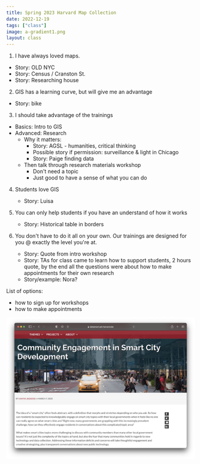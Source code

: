 ```yaml
---
title: Spring 2023 Harvard Map Collection 
date: 2022-12-19
tags: ["class"]
image: a-gradient1.png
layout: class
---
```


1. I have always loved maps.
- Story: OLD NYC
- Story: Census / Cranston St.
- Story: Researching house

2. GIS has a learning curve, but will give me an advantage
- Story: bike

3. I should take advantage of the trainings
- Basics: Intro to GIS
- Advanced: Research
    - Why it matters:
        - Story: AGSL - humanities, critical thinking
        - Possible story if permission: surveillance & light in Chicago
        - Story: Paige finding data
    - Then talk through research materials workshop
        - Don't need a topic
        - Just good to have a sense of what you can do

4. Students love GIS
    - Story: Luisa

5. You can only help students if you have an understand of how it works
    - Story: Historical table in borders

6. You don't have to do it all on your own. Our trainings are designed for you @ exactly the level you're at.
    - Story: Quote from intro workshop
    - Story: TAs for class came to learn how to support students, 2 hours quote, by the end all the questions were about how to make appointments for their own research
    - Story/example: Nora?

List of options:
- how to sign up for workshops
- how to make appointments

![test](../../../media/ash-data-smart.png)
